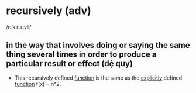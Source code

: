 # recursively (adv)

/rɪˈkɜːsɪvli/

## in the way that involves doing or saying the same thing several times in order to produce a particular result or effect (đệ quy)

- This recursively defined [function](../f/function-n.md#a-relation-from-a-set-into-another-set-hàm-hàm-số) is the same as the [explicitly](../e/explicitly-adv.md#clearly-or-directly-so-that-the-meaning-is-easy-to-understand-rõ-ràng-tường-minh) defined [function](../f/function-n.md#a-relation-from-a-set-into-another-set-hàm-hàm-số) f(x) = n^2.